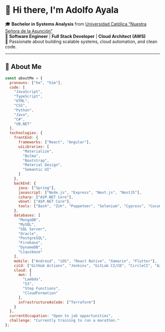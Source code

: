 # 👋 Hi there, I'm Adolfo Ayala  

🎓 **Bachelor in Systems Analysis** from [Universidad Católica “Nuestra Señora de la Asunción”](https://www.universidadcatolica.edu.py/)  
💼 **Software Engineer** | **Full Stack Developer** | **Cloud Architect (AWS)**  
🚀 Passionate about building scalable systems, cloud automation, and clean code.  

---

## 🧠 About Me  

```javascript
const aboutMe = {
  pronouns: ["he", "him"],
  code: [
    "JavaScript",
    "TypeScript",
    "HTML",
    "CSS",
    "Python",
    "Java",
    "C#",
    "VB.NET"
  ],
  technologies: {
    frontEnd: {
      frameworks: ["React", "Angular"],
      uiLibraries: [
        "Materialize",
        "Bulma",
        "Bootstrap",
        "Material Design",
        "Semantic UI"
      ]
    },
    backEnd: {
      java: ["Spring"],
      javascript: ["Node.js", "Express", "Next.js", "NestJS"],
      csharp: ["ASP.NET Core"],
      vbnet: ["ASP.NET Core"],
      tools: ["Bash", "Zsh", "Puppeteer", "Selenium", "Cypress", "Cucumber"]
    },
    databases: [
      "MongoDB",
      "MySQL",
      "SQL Server",
      "Oracle",
      "PostgreSQL",
      "Firebase",
      "DynamoDB",
      "Liquibase"
    ],
    mobile: ["Android", "iOS", "React Native", "Xamarin", "Flutter"],
    ciCd: ["GitHub Actions", "Jenkins", "GitLab CI/CD", "CircleCI", "Azure Pipelines"],
    cloud: {
      aws: [
        "Lambda",
        "S3",
        "Step Functions",
        "CloudFormation"
      ],
      infrastructureAsCode: ["Terraform"]
    }
  },
  currentOccupation: "Open to job opportunities",
  challenge: "Currently training to run a marathon."
};
